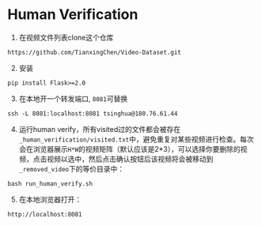 # Human Verification

1. 在视频文件列表clone这个仓库
```
https://github.com/TianxingChen/Video-Dataset.git
```

2. 安装
```
pip install Flask>=2.0
```

3. 在本地开一个转发端口, `8081`可替换
```
ssh -L 8081:localhost:8081 tsinghua@180.76.61.44
```

4. 运行human verify，所有visited过的文件都会被存在`_human_verification/visited.txt`中，避免重复对某些视频进行检查。每次会在浏览器展示`H*W`的视频矩阵（默认应该是2*3），可以选择你要删除的视频，点击视频以选中，然后点击确认按钮后该视频将会被移动到`_removed_video`下的等价目录中：
```
bash run_human_verify.sh
```

5. 在本地浏览器打开：
```
http://localhost:8081
```